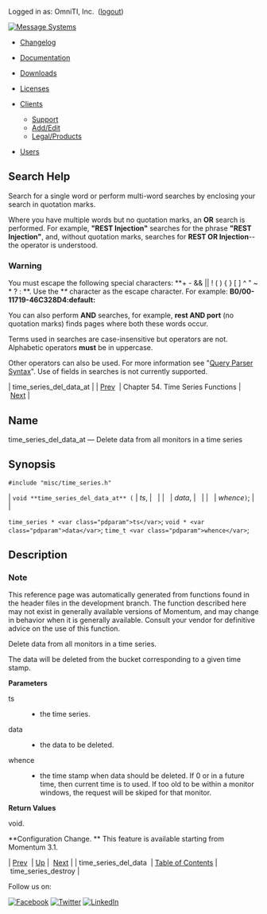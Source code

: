 Logged in as: OmniTI, Inc.  ([logout](https://support.messagesystems.com/logout.php))

[![Message Systems](https://support.messagesystems.com/images/ms-white205.png)](https://support.messagesystems.com/start.php) 

*   [Changelog](https://support.messagesystems.com/start.php?show=changelog)
*   [Documentation](https://support.messagesystems.com/docs/)
*   [Downloads](https://support.messagesystems.com/start.php)

*   [Licenses](https://support.messagesystems.com/license_summary.php)
*   <a href="">Clients</a>
    *   [Support](https://support.messagesystems.com/cs.php)
    *   [Add/Edit](https://support.messagesystems.com/edit_client.php)
    *   [Legal/Products](https://support.messagesystems.com/edit_products.php)
*   [Users](https://support.messagesystems.com/edit_customer.php)

## Search Help

Search for a single word or perform multi-word searches by enclosing your search in quotation marks.

Where you have multiple words but no quotation marks, an **OR** search is performed. For example, **"REST Injection"** searches for the phrase **"REST Injection"**, and, without quotation marks, searches for **REST OR Injection**--the operator is understood.

### Warning

You must escape the following special characters: **+ - && || ! ( ) { } [ ] ^ " ~ * ? : \**. Use the **\** character as the escape character. For example: **B0/00-11719-46C328D4\:default\:**

You can also perform **AND** searches, for example, **rest AND port** (no quotation marks) finds pages where both these words occur.

Terms used in searches are case-insensitive but operators are not. Alphabetic operators **must** be in uppercase.

Other operators can also be used. For more information see "[Query Parser Syntax](https://lucene.apache.org/core/old_versioned_docs/versions/3_0_0/queryparsersyntax.html)". Use of fields in searches is not currently supported.

| time_series_del_data_at |
| [Prev](apis.time_series_del_data.php)  | Chapter 54. Time Series Functions |  [Next](apis.time_series_destroy.php) |

<a name="apis.time_series_del_data_at"></a>
## Name

time_series_del_data_at — Delete data from all monitors in a time series

## Synopsis

`#include "misc/time_series.h"`

| `void **time_series_del_data_at** (` | <var class="pdparam">ts</var>, |   |
|   | <var class="pdparam">data</var>, |   |
|   | <var class="pdparam">whence</var>`)`; |   |

`time_series * <var class="pdparam">ts</var>`;
`void * <var class="pdparam">data</var>`;
`time_t <var class="pdparam">whence</var>`;<a name="idp36155968"></a>
## Description

### Note

This reference page was automatically generated from functions found in the header files in the development branch. The function described here may not exist in generally available versions of Momentum, and may change in behavior when it is generally available. Consult your vendor for definitive advice on the use of this function.

Delete data from all monitors in a time series.

The data will be deleted from the bucket corresponding to a given time stamp.

**Parameters**

<dl class="variablelist">

<dt>ts</dt>

<dd>

- the time series.

</dd>

<dt>data</dt>

<dd>

- the data to be deleted.

</dd>

<dt>whence</dt>

<dd>

- the time stamp when data should be deleted. If 0 or in a future time, then current time is to used. If too old to be within a monitor windows, the request will be skiped for that monitor.

</dd>

</dl>

**Return Values**

void.

**Configuration Change. ** This feature is available starting from Momentum 3.1.

| [Prev](apis.time_series_del_data.php)  | [Up](time_series.php) |  [Next](apis.time_series_destroy.php) |
| time_series_del_data  | [Table of Contents](index.php) |  time_series_destroy |

Follow us on:

[![Facebook](https://support.messagesystems.com/images/icon-facebook.png)](http://www.facebook.com/messagesystems) [![Twitter](https://support.messagesystems.com/images/icon-twitter.png)](http://twitter.com/#!/MessageSystems) [![LinkedIn](https://support.messagesystems.com/images/icon-linkedin.png)](http://www.linkedin.com/company/message-systems)